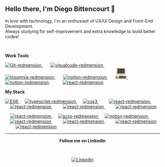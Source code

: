 ## Hello there, I'm Diego Bittencourt 👋

<p align="left">
  In love with technology, I'm an enthusiast of UX/UI Design and Front-End Development.
  <br />
  Always studying for self-improvement and extra knowledge to build better codes!
</p>
<br />

**Work Tools**

<p>
</p>

<p align="left">
  <a href="https://git-scm.com/" target="_blank">
    <img src="https://i.ibb.co/6ZQCtTp/Git-redmension.png" alt="Git-redmension" title="Git" border="0" />
  </a>&ensp;&ensp;&ensp;
  <a href="https://code.visualstudio.com/" target="_blank">
    <img src="https://i.ibb.co/4VFjd1t/visualcode-redmension.png" alt="visualcode-redmension" title="VS Code"
      border="0" />
  </a>&ensp;&ensp;&ensp;
  <a href="https://insomnia.rest/" target="_blank">
    <img width="36" height="36" src="https://user-images.githubusercontent.com/2575745/67964810-4d9a2980-fbd7-11e9-8cf7-661ded187ee6.png" alt="Insomnia-redmension" title="Insomnia" border="0" />    
  </a>&ensp;&ensp;&ensp;
  <a href="https://www.postman.com/postman/workspace/postman-public-workspace/documentation/12959542-c8142d51-e97c-46b6-bd77-52bb66712c9a" target="_blank">
    <img width="36" height="36" src="https://encrypted-tbn0.gstatic.com/images?q=tbn:ANd9GcTiVFINJCzSzZB8cAIHLV1TG7Le6GtLX5qduEiNeuA7OHpaXTxViU-4yg2D6--5RkIl0SU&usqp=CAU" alt="notion-redmension" title="Postman" border="0" />
  </a>&ensp;&ensp;&ensp;
  <a href="https://github.com/infinitered/reactotron" target="_blank">
    <img width="36" height="36" src="https://github.com/infinitered/reactotron/raw/master/docs/images/readme/Reactotron-128.png" alt="notion-redmension" title="Reactotron" border="0" />
  </a>&ensp;&ensp;&ensp;
  <a href="https://desktop.github.com/" target="_blank">
    <img width="36" height="36" src="https://upload.wikimedia.org/wikipedia/commons/a/ae/Github-desktop-logo-symbol.svg" alt="notion-redmension" title="Github Desktop" border="0" />
  </a>&ensp;&ensp;&ensp;
   <a href="https://www.adobe.com/br/products/photoshop.html">
    <img width="36" height="36" src="https://www.adobe.com/content/dam/acom/one-console/icons_rebrand/ps_appicon.svg" alt="react-redmension" title="Photoshop" border="0" style="margin-left: 16px"/>
  </a>
</p>

**My Stack**

<p>
</p>

<p align="left">  
  <a href="https://www.ecma-international.org/publications-and-standards/standards/ecma-262/">
    <img src="https://i.ibb.co/1vZNsFg/ES6-redemension.png" alt="ES6" title="Javascript" border="0" />
  </a>&ensp;&ensp;
  <a href="https://www.typescriptlang.org/">
    <img src="https://i.ibb.co/TM7HFJb/typescript-redmension.png" alt="typescript-redmension" title="TypeScript" border="0" />
  </a>&ensp;&ensp;
   <a href="https://www.w3schools.com/css/">
    <img src="https://i.ibb.co/zZtwrHv/css3-redmension.png" alt="css3" title="CSS3" border="0" />
  </a>&ensp;&ensp;
 <a href="https://reactnative.dev/">
    <img width="36" height="36" src="https://miro.medium.com/max/525/1*mrOXGyIa3BlPK80peLmEbA.png" alt="react-redmension" title="React Native" border="0" style="margin-left: 16px"/>
  </a>&ensp;&ensp;
  <a href="https://realm.io/">
    <img width="36" height="36" src="https://avatars.githubusercontent.com/u/7575099?s=280&v=4" alt="react-redmension" title="Realm" border="0" style="margin-left: 16px"/>
  </a>&ensp;&ensp;
  <a href="https://www.sqlite.org/index.html">
    <img width="36" height="36" src="https://upload.wikimedia.org/wikipedia/commons/thumb/9/97/Sqlite-square-icon.svg/1200px-Sqlite-square-icon.svg.png" alt="react-redmension" title="SQ-Lite" border="0" style="margin-left: 16px"/>
  </a>&ensp;&ensp;
  <a href="https://firebase.google.com/">
    <img width="36" height="36" src="https://cdn.icon-icons.com/icons2/2699/PNG/512/firebase_logo_icon_171157.png" alt="react-redmension" title="Firebase" border="0" style="margin-left: 16px"/>
  </a>
</p>
  
<p align="left">      
  <a href="https://styled-components.com/">
    <img width="36" height="36" src="https://miro.medium.com/max/480/1*Iohnw2aOQ5EBghVoqKA7VA.png" alt="react-redmension" title="Styled Components" border="0" style="margin-left: 16px"/>
  </a>&ensp;&ensp;
   <a href="https://redux.js.org/">
    <img width="36" height="36" src="https://d33wubrfki0l68.cloudfront.net/0834d0215db51e91525a25acf97433051f280f2f/c30f5/img/redux.svg" alt="scss-redmension" title="Redux" border="0" />
  </a>&ensp;&ensp;
    <a href="https://reactnavigation.org/" target="_blank">
    <img width="36" height="36" src="https://avatars.githubusercontent.com/u/29647600?s=280&v=4" alt="notion-redmension" title="React Navigation" border="0" />
  </a>&ensp;&ensp;
 <a href="https://redux-saga.js.org/">
    <img width="36" height="36" src="https://devsdata.com/wp-content/uploads/2020/08/redux-saga-logo.png" alt="react-redmension" title="Redux Saga" border="0" style="margin-left: 16px"/>
  </a>&ensp;&ensp;
    <a href="https://nodejs.org/en/">
    <img width="36" height="36" src="https://cdn-icons-png.flaticon.com/512/919/919825.png" alt="react-redmension" title="NodeJS" border="0" style="margin-left: 16px"/>
  </a>&ensp;&ensp;
  <a href="https://expressjs.com/">
    <img width="36" height="36" src="https://images.tute.io/tute/topic/express-js.png" alt="react-redmension" title="Express" border="0" style="margin-left: 16px"/>
  </a>&ensp;&ensp;
  <a href="https://jwt.io/">
    <img width="36" height="36" src="https://play-lh.googleusercontent.com/3C-hB-KWoyWzZjUnRsXUPu-bqB3HUHARMLjUe9OmPoHa6dQdtJNW30VrvwQ1m7Pln3A" alt="react-redmension" title="JWT" border="0" style="margin-left: 16px"/>
  </a>
</p>

---

<p align="center">
  <strong>Follow me on LinkedIn</strong>
</p>
<br>
<p align="center">
  <a href="https://www.linkedin.com/in/diego-alves-bittencourt-8a6b631a1/" target="_blank">
    <img src="https://i.ibb.co/2sC0pB6/linkedin-redmension.png" alt="Linkedin" title="Linkedin" border="0" />
  </a>
</p>

